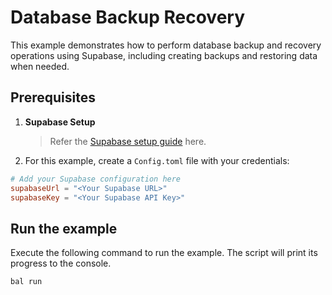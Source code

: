 # Database Backup Recovery

This example demonstrates how to perform database backup and recovery operations using Supabase, including creating backups and restoring data when needed.

## Prerequisites

1. **Supabase Setup**
   > Refer the [Supabase setup guide](https://central.ballerina.io/ballerinax/supabase/latest#setup-guide) here.

2. For this example, create a `Config.toml` file with your credentials:

```toml
# Add your Supabase configuration here
supabaseUrl = "<Your Supabase URL>"
supabaseKey = "<Your Supabase API Key>"
```

## Run the example

Execute the following command to run the example. The script will print its progress to the console.

```shell
bal run
```